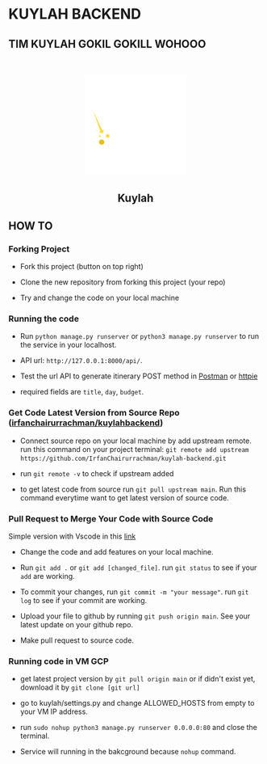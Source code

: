 # KUYLAH BACKEND

## TIM KUYLAH GOKIL GOKILL WOHOOO

<br />
<p align="center">
  <a href="https://github.com/IrfanChairurrachman/kuylah-backend">
    <img src="inventory/logo-kuylah.png" alt="Logo" width="200" height="200">
  </a>

  <h2 align="center">Kuylah</h2>
</p>

## HOW TO

### Forking Project

- Fork this project (button on top right)

- Clone the new repository from forking this project (your repo)

- Try and change the code on your local machine

### Running the code

- Run `python manage.py runserver` or `python3 manage.py runserver` to run the service in your localhost.

- API url: `http://127.0.0.1:8000/api/`.

- Test the url API to generate itinerary POST method in [Postman](https://www.postman.com/) or [httpie](https://httpie.io/)

- required fields are `title`, `day`, `budget`.

### Get Code Latest Version from Source Repo ([irfanchairurrachman/kuylahbackend](https://github.com/IrfanChairurrachman/kuylah-backend))

- Connect source repo on your local machine by add upstream remote. run this command on your project terminal: `git remote add upstream https://github.com/IrfanChairurrachman/kuylah-backend.git`

- run `git remote -v` to check if upstream added

- to get latest code from source run `git pull upstream main`. Run this command everytime want to get latest version of source code.

### Pull Request to Merge Your Code with Source Code

Simple version with Vscode in this [link](https://www.petanikode.com/git-vscode/)

- Change the code and add features on your local machine.

- Run `git add .` or `git add [changed_file]`. run `git status` to see if your `add` are working.

- To commit your changes, run `git commit -m "your message"`. run `git log` to see if your commit are working.

- Upload your file to github by running `git push origin main`. See your latest update on your github repo.

- Make pull request to source code.

### Running code in VM GCP

- get latest project version by `git pull origin main` or if didn't exist yet, download it by `git clone [git url]`

- go to kuylah/settings.py and change ALLOWED_HOSTS from empty to your VM IP address.

- run `sudo nohup python3 manage.py runserver 0.0.0.0:80` and close the terminal.

- Service will running in the bakcground because `nohup` command.
